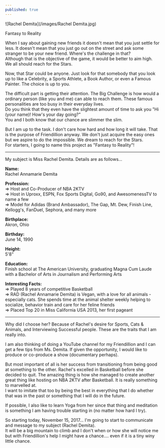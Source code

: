 ```yaml
---
published: true
---
```

![Rachel Demita](/images/Rachel Demita.jpg)

Fantasy to Reality

When I say about gaining new friends it doesn't mean that you just settle for less. It doesn't mean that you just go out on the street and ask some stranger to be your new friend. Where's the challenge in that?   
Although that is the objective of the game, it would be better to aim high. We all should reach for the Stars.

Now, that Star could be anyone. Just look for that somebody that you look up to like a Celebrity, a Sports Athlete, a Book Author, or even a Famous Painter. The choice is up to you.

The difficult part is getting their attention. The Big Challenge is how would a ordinary person (like you and me) can able to reach them. These famous personalities are too busy in their everyday lives.   
Do you think that they even have the slightest amount of time to ask you "Hi (your name)! How's your day going?"   
You and I both know that our chance are slimmer the slim.

But I am up to the task. I don't care how hard and how long it will take. That is the purpose of Friendillion anyway. We don't just acquire the easy ones but we aspire to do the impossible. We dream to reach for the Stars.   
For starters, I going to name this project as "Fantasy to Reality"! 

-----------------------------------------------------------

My subject is Miss Rachel Demita. Details are as follows...

**Name:**   
Rachel Annamarie Demita

**Profession:**   
=> Host and Co-Producer of NBA 2KTV   
=> Host in Uproxx, ESPN, Fox Sports Digital, Go90, and AwesomenessTV to name a few    
=> Model for Adidas (Brand Ambassador), The Gap, Mt. Dew, Finish Line, Kellogg's, FanDuel, Sephora, and many more

**Birthplace:**   
Akron, Ohio

**Birthday:**   
June 14, 1990

**Height:**   
5'8"

**Education:**   
Finish school at The American University, graduating Magna Cum Laude with a Bachelor of Arts in Journalism and Performing Arts

**Interesting Facts:**   
=> Played 8 years of competitive Basketball   
=> RAD (Rachel Annamarie Demita) is Vegan, with a love for all animals - especially cats. She spends time at the animal shelter weekly helping to socialize, behavior train and care for her feline friends   
=> Placed Top 20 in Miss California USA 2013, her first pageant   

-----------------------------------------------------------   

Why did I choose her? Because of Rachel's desire for Sports, Cats & Animals, and Interviewing Successful people. These are the traits that I am really into.  

I am also thinking of doing a YouTube channel for my Friendillion and I can get a few tips from Ms. Demita. If given the opportunity, I would like to produce or co-produce a show (documentary perhaps).

But most important of all is her success from transitioning from being good at something to the other. Rachel's excelled in Basketball before she decided to quit. The amazing thing is how she managed to create another great thing like hosting on NBA 2KTV after Basketball. It is really something to marvelled at.   
I want to imitate that too by being the best in everything that I do whether that was in the past or something that I will do in the future.

If possible, I also like to learn Yoga from her since that thing and meditation is something I am having trouble starting in (no matter how hard I try).

So starting today, November 15, 2017... I'm going to start to communicate and message to my subject (Rachel Demita).   
It will be a big mountain to climb and I don't when or how she will notice me but with Friendillion's help I might have a chance.... even if it is a tiny winy little chance. 